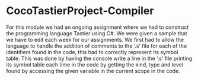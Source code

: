 # CocoTastierProject-Compiler
For this module we had an ongoing assignment where we had to construct the programming language Tastier using C#. We were given a sample that we have to edit each week for our assignments. We first had to allow the language to handle the addition of comments to the ‘.s’ file for each of the identifiers found in the code, this had to correctly represent its symbol table. This was done by having the console write a line in the ‘.s’ file printing its symbol table each time in the code by getting the kind, type and level found by accessing the given variable in the current scope in the code. 
